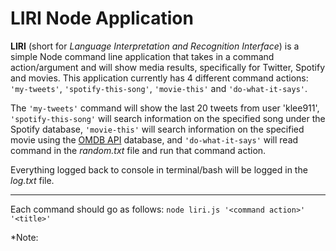 # LIRI Node Application

**LIRI** (short for *Language Interpretation and Recognition Interface*) is a simple Node command line application that takes in a command action/argument and will show 
media results, specifically for Twitter, Spotify and movies. This application currently has 4
different command actions: ```'my-tweets'```, ```'spotify-this-song'```, ```'movie-this'``` and ```'do-what-it-says'```.

The ```'my-tweets'``` command will show the last 20 tweets from user 'klee911', ```'spotify-this-song'```
will search information on the specified song under the Spotify database, ```'movie-this'``` will
search information on the specified movie using the [OMDB API](http://omdbapi.com/) database, and ```'do-what-it-says'``` will
read command in the *random.txt* file and run that command action. 

Everything logged back to console in terminal/bash will be logged in the *log.txt* file.

----------------------------------------------------------------------------

Each command should go as follows:
```node liri.js '<command action>' '<title>'``` 

*Note: <title> is only necessary for the spotify and movie commands.
(e.g. node liri.js movie-this )